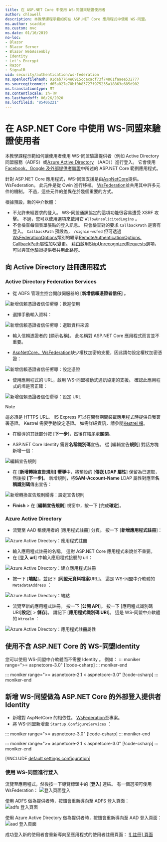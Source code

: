 ```yaml
---
title: 在 ASP.NET Core 中使用 WS-同盟來驗證使用者
author: chlowell
description: 本教學課程示範如何在 ASP.NET Core 應用程式中使用 WS-同盟。
ms.author: scaddie
ms.custom: mvc
ms.date: 01/16/2019
no-loc:
- Blazor
- Blazor Server
- Blazor WebAssembly
- Identity
- Let's Encrypt
- Razor
- SignalR
uid: security/authentication/ws-federation
ms.openlocfilehash: 91dab7764e6915ccacacf73f74861faaee532777
ms.sourcegitcommit: d65a027e78bf0b83727f975235a18863e685d902
ms.translationtype: MT
ms.contentlocale: zh-TW
ms.lasthandoff: 06/26/2020
ms.locfileid: "85406221"
---
```

# <a name="authenticate-users-with-ws-federation-in-aspnet-core"></a>在 ASP.NET Core 中使用 WS-同盟來驗證使用者

本教學課程示範如何讓使用者使用 WS-同盟驗證提供者（例如 Active Directory 同盟服務（ADFS）或[Azure Active Directory](/azure/active-directory/) （AAD））進行登入。 它會使用[Facebook、Google 及外部提供者驗證](xref:security/authentication/social/index)中所述的 ASP.NET Core 範例應用程式。

針對 ASP.NET Core 應用程式，WS-同盟支援是由[AspNetCore](https://www.nuget.org/packages/Microsoft.AspNetCore.Authentication.WsFederation)提供。 WsFederation。 此元件是從 Owin 進行移植。 [WsFederation](https://www.nuget.org/packages/Microsoft.Owin.Security.WsFederation)並共用其中許多元件的機制。 不過，這些元件的差異在於幾個重要的方式。

根據預設，新的中介軟體：

* 不允許未經要求的登入。 WS-同盟通訊協定的這項功能很容易遭受 XSRF 攻擊。 不過，您可以使用選項來啟用它 `AllowUnsolicitedLogins` 。
* 不會檢查每個表單張貼的登入訊息。 只會檢查對的要求 `CallbackPath` 是否有登入。 `CallbackPath` 預設為， `/signin-wsfed` 但可透過[WsFederationOptions](/dotnet/api/microsoft.aspnetcore.authentication.wsfederation.wsfederationoptions)類別的繼承[RemoteAuthenticationOptions. CallbackPath](/dotnet/api/microsoft.aspnetcore.authentication.remoteauthenticationoptions.callbackpath)屬性加以變更。 藉由啟用[SkipUnrecognizedRequests](/dotnet/api/microsoft.aspnetcore.authentication.wsfederation.wsfederationoptions.skipunrecognizedrequests)選項，可以與其他驗證提供者共用此路徑。

## <a name="register-the-app-with-active-directory"></a>向 Active Directory 註冊應用程式

### <a name="active-directory-federation-services"></a>Active Directory Federation Services

* 從 ADFS 管理主控台開啟伺服器的 [**新增信賴憑證者信任]** 。

![新增信賴憑證者信任嚮導：歡迎使用](ws-federation/_static/AdfsAddTrust.png)

* 選擇手動輸入資料：

![新增信賴憑證者信任嚮導：選取資料來源](ws-federation/_static/AdfsSelectDataSource.png)

* 輸入信賴憑證者的 [顯示名稱]。 此名稱對 ASP.NET Core 應用程式而言並不重要。

* [AspNetCore，WsFederation](https://www.nuget.org/packages/Microsoft.AspNetCore.Authentication.WsFederation)缺少權杖加密的支援，因此請勿設定權杖加密憑證：

![新增信賴憑證者信任嚮導：設定憑證](ws-federation/_static/AdfsConfigureCert.png)

* 使用應用程式的 URL，啟用 WS-同盟被動式通訊協定的支援。 確認此應用程式的埠是否正確：

![新增信賴憑證者信任嚮導：設定 URL](ws-federation/_static/AdfsConfigureUrl.png)

> [!NOTE]
> 這必須是 HTTPS URL。 IIS Express 可以在開發期間裝載應用程式時提供自我簽署憑證。 Kestrel 需要手動設定憑證。 如需詳細資訊，請參閱[Kestrel 檔](xref:fundamentals/servers/kestrel)。

* 在嚮導的其餘部分按 [**下一步**]，然後在結尾處**關閉**。

* ASP.NET Core Identity 需要**名稱識別碼**宣告。 從 [編輯宣告**規則**] 對話方塊新增一個：

![編輯宣告規則](ws-federation/_static/EditClaimRules.png)

* 在 [**新增轉換宣告規則] 嚮導**中，將預設的 [**傳送 LDAP 屬性**] 保留為已選取，然後按 **[下一步]**。 新增規則，將**SAM-Account-Name** LDAP 屬性對應至**名稱識別碼**傳出宣告：

![新增轉換宣告規則嚮導：設定宣告規則](ws-federation/_static/AddTransformClaimRule.png)

* **Finish**  >  在 [**編輯宣告規則**] 視窗中，按一下 [完成**確定**]。

### <a name="azure-active-directory"></a>Azure Active Directory

* 流覽至 AAD 租使用者的 [應用程式註冊] 分頁。 按一下 [**新增應用程式註冊**]：

![Azure Active Directory：應用程式註冊](ws-federation/_static/AadNewAppRegistration.png)

* 輸入應用程式註冊的名稱。 這對 ASP.NET Core 應用程式來說並不重要。
* 在 [登**入 url**] 中輸入應用程式接聽的 url：

![Azure Active Directory：建立應用程式註冊](ws-federation/_static/AadCreateAppRegistration.png)

* 按一下 [**端點**]，並記下 [**同盟元資料檔案**URL]。 這是 WS-同盟中介軟體的 `MetadataAddress` ：

![Azure Active Directory：端點](ws-federation/_static/AadFederationMetadataDocument.png)

* 流覽至新的應用程式註冊。 按一下 [**公開 API**]。 按一下 [應用程式識別碼 URI]**設定**[  >  **儲存**]。 請記下 [**應用程式識別碼 URI**]。 這是 WS-同盟中介軟體的 `Wtrealm` ：

![Azure Active Directory：應用程式註冊屬性](ws-federation/_static/AadAppIdUri.png)

## <a name="use-ws-federation-without-aspnet-core-identity"></a>使用不含 ASP.NET Core 的 WS-同盟Identity

您可以使用 WS-同盟中介軟體而不需要 Identity 。 例如：
::: moniker range=">= aspnetcore-3.0"
[!code-csharp[](ws-federation/samples/StartupNon31.cs?name=snippet)]
::: moniker-end

::: moniker range=">= aspnetcore-2.1 < aspnetcore-3.0"
[!code-csharp[](ws-federation/samples/StartupNon21.cs?name=snippet)]
::: moniker-end

## <a name="add-ws-federation-as-an-external-login-provider-for-aspnet-core-identity"></a>新增 WS-同盟做為 ASP.NET Core 的外部登入提供者Identity

* 新增對 AspNetCore 的相依性。 [WsFederation](https://www.nuget.org/packages/Microsoft.AspNetCore.Authentication.WsFederation)至專案。
* 將 WS-同盟新增至 `Startup.ConfigureServices` ：

::: moniker range=">= aspnetcore-3.0"
[!code-csharp[](ws-federation/samples/Startup31.cs?name=snippet)]
::: moniker-end

::: moniker range=">= aspnetcore-2.1 < aspnetcore-3.0"
[!code-csharp[](ws-federation/samples/Startup21.cs?name=snippet)]
::: moniker-end

[!INCLUDE [default settings configuration](social/includes/default-settings.md)]

### <a name="log-in-with-ws-federation"></a>使用 WS-同盟進行登入

流覽至應用程式，然後按一下導覽標頭中的 [**登入**] 連結。 有一個選項可使用 WsFederation： ![ 登入頁面登入](ws-federation/_static/WsFederationButton.png)

使用 ADFS 做為提供者時，按鈕會重新導向至 ADFS 登入頁面： ![ adfs 登入頁面](ws-federation/_static/AdfsLoginPage.png)

使用 Azure Active Directory 做為提供者時，按鈕會重新導向至 AAD 登入頁面： ![ aad 登入頁面](ws-federation/_static/AadSignIn.png)

成功登入新的使用者會重新導向至應用程式的使用者註冊頁面： [ ![ 註冊] 頁面](ws-federation/_static/Register.png)
